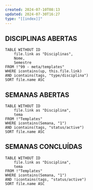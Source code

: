 ```yaml
---
created: 2024-07-10T08:13
updated: 2024-07-30T16:27
type: "[[index]]"
---
```

## DISCIPLINAS ABERTAS
```dataview
TABLE WITHOUT ID
	file.link as "Disciplinas",
	Nome,
	Semestre
FROM !"99 - meta/templates"
WHERE icontains(up, this.file.link)
AND icontains(tags, "type/disciplina")
SORT file.name ASC
```

## SEMANAS ABERTAS
```dataview
TABLE WITHOUT ID
	file.link as "Disciplina",
	tema
FROM !"Templates"
WHERE icontains(Semana, "1")
AND icontains(tags, "status/active")
SORT file.name ASC
```

## SEMANAS CONCLUÍDAS
```dataview
TABLE WITHOUT ID
	file.link as "Disciplina",
	tema
FROM !"Templates"
WHERE icontains(Semana, "1")
AND !icontains(tags, "status/active")
SORT file.name ASC
```
